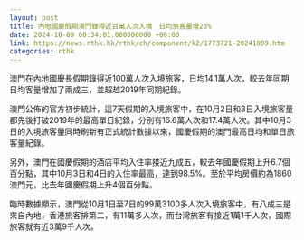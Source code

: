 ```yaml
---
layout: post
title: 內地國慶假期澳門錄得近百萬人次入境　日均旅客量增23%
date: 2024-10-09 00:34:01.000000000 +08:00
link: https://news.rthk.hk/rthk/ch/component/k2/1773721-20241009.htm
categories: rthk
---
```


澳門在內地國慶長假期錄得近100萬人次入境旅客，日均14.1萬人次，較去年同期日均客量增加了兩成三，並超越2019年同期紀錄。

澳門公佈的官方初步統計，這7天假期的入境旅客中，在10月2日和3日入境旅客量都先後打破2019年的最高單日紀錄，分別有16.6萬人次和17.4萬人次。其中10月3日的入境旅客量同時刷新有正式統計數據以來，國慶假期的澳門最高日均和單日旅客量紀錄。

另外，澳門在國慶假期的酒店平均入住率接近九成五，較去年國慶假期上升6.7個百分點，其中10月3日和4日的入住率最高，達到98.5%。至於平均房價約為1860澳門元，比去年國慶假期上升4個百分點。

臨時數據顯示，澳門從10月1日至7日的99萬3100多人次入境旅客中，有八成三是來自內地，香港旅客排第二，有11萬多人次，而台灣旅客有接近1萬1千人次，國際旅客就有近3萬9千人次。
